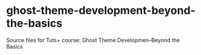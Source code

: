 # ghost-theme-development-beyond-the-basics
Source files for Tuts+ course: Ghost Theme Developmen–Beyond the Basics
